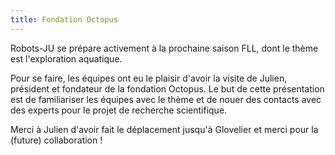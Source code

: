 ```yaml
---
title: Fondation Octopus
---
```


Robots-JU se prépare activement à la prochaine saison FLL, dont le thème est l'exploration aquatique.

<!--more-->

Pour se faire, les équipes ont eu le plaisir d'avoir la visite de Julien, président et fondateur de la fondation Octopus.
Le but de cette présentation est de familiariser les équipes avec le thème et de nouer des contacts avec des experts pour le projet de recherche scientifique.

Merci à Julien d'avoir fait le déplacement jusqu'à Glovelier et merci pour la (future) collaboration !
